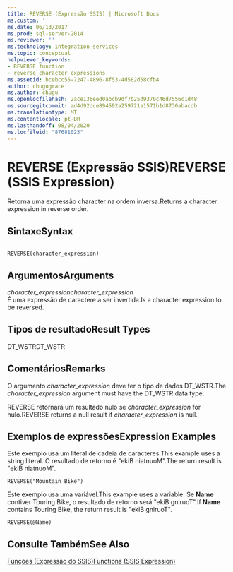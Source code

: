 ```yaml
---
title: REVERSE (Expressão SSIS) | Microsoft Docs
ms.custom: ''
ms.date: 06/13/2017
ms.prod: sql-server-2014
ms.reviewer: ''
ms.technology: integration-services
ms.topic: conceptual
helpviewer_keywords:
- REVERSE function
- reverse character expressions
ms.assetid: bcebcc55-7247-4896-8f53-4d582d58cfb4
author: chugugrace
ms.author: chugu
ms.openlocfilehash: 2ace136eed0abcb9df7b25d9370c46d7556c1d48
ms.sourcegitcommit: ad4d92dce894592a259721a1571b1d8736abacdb
ms.translationtype: MT
ms.contentlocale: pt-BR
ms.lasthandoff: 08/04/2020
ms.locfileid: "87681023"
---
```

# <a name="reverse-ssis-expression"></a><span data-ttu-id="415e0-102">REVERSE (Expressão SSIS)</span><span class="sxs-lookup"><span data-stu-id="415e0-102">REVERSE (SSIS Expression)</span></span>
  <span data-ttu-id="415e0-103">Retorna uma expressão character na ordem inversa.</span><span class="sxs-lookup"><span data-stu-id="415e0-103">Returns a character expression in reverse order.</span></span>  
  
## <a name="syntax"></a><span data-ttu-id="415e0-104">Sintaxe</span><span class="sxs-lookup"><span data-stu-id="415e0-104">Syntax</span></span>  
  
```  
  
REVERSE(character_expression)  
```  
  
## <a name="arguments"></a><span data-ttu-id="415e0-105">Argumentos</span><span class="sxs-lookup"><span data-stu-id="415e0-105">Arguments</span></span>  
 <span data-ttu-id="415e0-106">*character_expression*</span><span class="sxs-lookup"><span data-stu-id="415e0-106">*character_expression*</span></span>  
 <span data-ttu-id="415e0-107">É uma expressão de caractere a ser invertida.</span><span class="sxs-lookup"><span data-stu-id="415e0-107">Is a character expression to be reversed.</span></span>  
  
## <a name="result-types"></a><span data-ttu-id="415e0-108">Tipos de resultado</span><span class="sxs-lookup"><span data-stu-id="415e0-108">Result Types</span></span>  
 <span data-ttu-id="415e0-109">DT_WSTR</span><span class="sxs-lookup"><span data-stu-id="415e0-109">DT_WSTR</span></span>  
  
## <a name="remarks"></a><span data-ttu-id="415e0-110">Comentários</span><span class="sxs-lookup"><span data-stu-id="415e0-110">Remarks</span></span>  
 <span data-ttu-id="415e0-111">O argumento *character_expression* deve ter o tipo de dados DT_WSTR.</span><span class="sxs-lookup"><span data-stu-id="415e0-111">The *character_expression* argument must have the DT_WSTR data type.</span></span>  
  
 <span data-ttu-id="415e0-112">REVERSE retornará um resultado nulo se *character_expression* for nulo.</span><span class="sxs-lookup"><span data-stu-id="415e0-112">REVERSE returns a null result if *character_expression* is null.</span></span>  
  
## <a name="expression-examples"></a><span data-ttu-id="415e0-113">Exemplos de expressões</span><span class="sxs-lookup"><span data-stu-id="415e0-113">Expression Examples</span></span>  
 <span data-ttu-id="415e0-114">Este exemplo usa um literal de cadeia de caracteres.</span><span class="sxs-lookup"><span data-stu-id="415e0-114">This example uses a string literal.</span></span> <span data-ttu-id="415e0-115">O resultado de retorno é "ekiB niatnuoM".</span><span class="sxs-lookup"><span data-stu-id="415e0-115">The return result is "ekiB niatnuoM".</span></span>  
  
```  
REVERSE("Mountain Bike")  
```  
  
 <span data-ttu-id="415e0-116">Este exemplo usa uma variável.</span><span class="sxs-lookup"><span data-stu-id="415e0-116">This example uses a variable.</span></span> <span data-ttu-id="415e0-117">Se **Name** contiver Touring Bike, o resultado de retorno será "ekiB gniruoT".</span><span class="sxs-lookup"><span data-stu-id="415e0-117">If **Name** contains Touring Bike, the return result is "ekiB gniruoT".</span></span>  
  
```  
REVERSE(@Name)  
```  
  
## <a name="see-also"></a><span data-ttu-id="415e0-118">Consulte Também</span><span class="sxs-lookup"><span data-stu-id="415e0-118">See Also</span></span>  
 [<span data-ttu-id="415e0-119">Funções &#40;Expressão do SSIS&#41;</span><span class="sxs-lookup"><span data-stu-id="415e0-119">Functions &#40;SSIS Expression&#41;</span></span>](functions-ssis-expression.md)  
  
  
